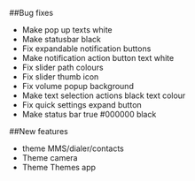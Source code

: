 ##Bug fixes
* Make pop up texts white
* Make statusbar black
* Fix expandable notification buttons
* Make notification action button text white
* Fix slider path colours
* Fix slider thumb icon
* Fix volume popup background
* Make text selection actions black text colour
* Fix quick settings expand button
* Make status bar true #000000 black


##New features
* theme MMS/dialer/contacts
* Theme camera
* Theme Themes app
